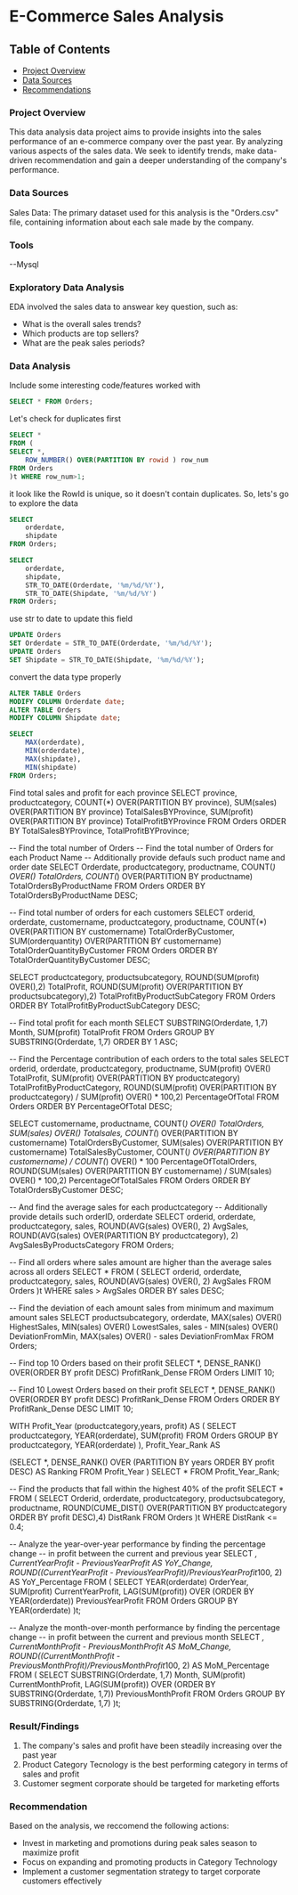 # E-Commerce Sales Analysis

## Table of Contents

- [Project Overview](Project-overview)
- [Data Sources](#data-sources)
- [Recommendations](Recommendations)

### Project Overview

This data analysis data project aims to provide insights into the sales performance of
an e-commerce company over the past year. By analyzing various aspects of the sales data.
We seek to identify trends, make data-driven recommendation and gain a deeper understanding of the company's performance.

### Data Sources

Sales Data: The primary dataset used for this analysis is the "Orders.csv" file, containing information about each sale made by the company.

### Tools

--Mysql

### Exploratory Data Analysis

EDA involved the sales data to answear key question, such as:

- What is the overall sales trends?
- Which products are top sellers?
- What are the peak sales periods?

### Data Analysis

Include some interesting code/features worked with

```sql
SELECT * FROM Orders;
```

Let's check for duplicates first
```sql
SELECT *
FROM (
SELECT *,
	ROW_NUMBER() OVER(PARTITION BY rowid ) row_num
FROM Orders
)t WHERE row_num>1;
```

it look like the RowId is unique, so it doesn't contain duplicates. So, lets's go to explore the data
```sql
SELECT
	orderdate,
	shipdate
FROM Orders;
 ```
```sql
SELECT
	orderdate,
	shipdate,
	STR_TO_DATE(Orderdate, '%m/%d/%Y'),
	STR_TO_DATE(Shipdate, '%m/%d/%Y')
FROM Orders; 
```
use str to date to update this field
```sql
UPDATE Orders
SET Orderdate = STR_TO_DATE(Orderdate, '%m/%d/%Y');
UPDATE Orders
SET Shipdate = STR_TO_DATE(Shipdate, '%m/%d/%Y'); 
```
convert the data type properly
```sql
ALTER TABLE Orders
MODIFY COLUMN Orderdate date;
ALTER TABLE Orders
MODIFY COLUMN Shipdate date;
```
```sql
SELECT 
	MAX(orderdate), 
	MIN(orderdate),
    MAX(shipdate), 
	MIN(shipdate)
FROM Orders; 
```
Find total sales and profit for each province
SELECT
	province,
	productcategory,
    COUNT(*) OVER(PARTITION BY province),
	SUM(sales) OVER(PARTITION BY province) TotalSalesBYProvince,
	SUM(profit) OVER(PARTITION BY province) TotalProfitBYProvince
FROM Orders
ORDER BY TotalSalesBYProvince, TotalProfitBYProvince; 

-- Find the total number of Orders
-- Find the total number of Orders for each Product Name
-- Additionally provide defauls such product name and order date
SELECT
	Orderdate,
	productcategory,
	productname,
	COUNT(*) OVER() TotalOrders,
	COUNT(*) OVER(PARTITION BY productname) TotalOrdersByProductName
FROM Orders
ORDER BY TotalOrdersByProductName DESC; 

-- Find total number of orders for each customers
SELECT
	orderid,
	orderdate,
	customername,
    productcategory,
	productname,
	COUNT(*) OVER(PARTITION BY customername) TotalOrderByCustomer,
	SUM(orderquantity) OVER(PARTITION BY customername) TotalOrderQuantityByCustomer
FROM Orders
ORDER BY TotalOrderQuantityByCustomer DESC;

SELECT
	productcategory,
    productsubcategory,
	ROUND(SUM(profit) OVER(),2) TotalProfit,
	ROUND(SUM(profit) OVER(PARTITION BY productsubcategory),2) TotalProfitByProductSubCategory
FROM Orders
ORDER BY TotalProfitByProductSubCategory DESC;

-- Find total profit for each month
SELECT
	SUBSTRING(Orderdate, 1,7) Month, 
	SUM(profit) TotalProfit
FROM Orders
GROUP BY SUBSTRING(Orderdate, 1,7)
ORDER BY 1 ASC;

-- Find the Percentage contribution of each orders to the total sales
SELECT
	orderid,
    orderdate,
	productcategory,
	productname,
    SUM(profit) OVER() TotalProfit,
	SUM(profit) OVER(PARTITION BY productcategory) TotalProfitByProductCategory,
	ROUND(SUM(profit) OVER(PARTITION BY productcategory) / SUM(profit) OVER() * 100,2) PercentageOfTotal
FROM Orders
ORDER BY PercentageOfTotal DESC;

SELECT
	customername,
	productname,
	COUNT(*) OVER() TotalOrders,
	SUM(sales) OVER() Totalsales,
	COUNT(*) OVER(PARTITION BY customername) TotalOrdersByCustomer,
	SUM(sales) OVER(PARTITION BY customername) TotalSalesByCustomer,
	COUNT(*) OVER(PARTITION BY customername) / COUNT(*) OVER() * 100 PercentageOfTotalOrders,
	ROUND(SUM(sales) OVER(PARTITION BY customername) / SUM(sales) OVER() * 100,2) PercentageOfTotalSales
FROM Orders
ORDER BY TotalOrdersByCustomer DESC;

-- And find the average sales for each productcategory
-- Additionally provide details such orderID, orderdate
SELECT
	orderid,
	orderdate,
    productcategory,
	sales,
	ROUND(AVG(sales) OVER(), 2) AvgSales,
	ROUND(AVG(sales) OVER(PARTITION BY productcategory), 2) AvgSalesByProductsCategory
FROM Orders;

-- Find all orders where sales amount are higher than the average sales across all orders
SELECT
*
FROM (
SELECT
	orderid,
	orderdate,
    productcategory,
    sales,
	ROUND(AVG(sales) OVER(), 2) AvgSales
FROM Orders
)t 
WHERE sales > AvgSales
ORDER BY sales DESC;

-- Find the deviation of each amount sales from minimum and maximum amount sales
SELECT
	productsubcategory,
	orderdate,
	MAX(sales) OVER() HighestSales,
	MIN(sales) OVER() LowestSales,
	sales - MIN(sales) OVER() DeviationFromMin,
	MAX(sales) OVER() - sales DeviationFromMax
FROM Orders;

-- Find top 10 Orders based on their profit 
SELECT
	*,
	DENSE_RANK() OVER(ORDER BY profit DESC) ProfitRank_Dense
FROM Orders
LIMIT 10;

-- Find 10 Lowest Orders based on their profit 
SELECT
	*,
	DENSE_RANK() OVER(ORDER BY profit DESC) ProfitRank_Dense
FROM Orders
ORDER BY ProfitRank_Dense DESC
LIMIT 10;

WITH Profit_Year (productcategory,years, profit) AS
(
SELECT 
	productcategory, 
	YEAR(orderdate), 
	SUM(profit)
FROM Orders
GROUP BY productcategory, YEAR(orderdate)
), Profit_Year_Rank AS

(SELECT *, 
	DENSE_RANK() OVER (PARTITION BY years ORDER BY profit DESC) AS Ranking
FROM Profit_Year
)
SELECT * FROM Profit_Year_Rank;

-- Find the products that fall within the highest 40% of the profit
SELECT
*
FROM (
SELECT
	Orderid,
	orderdate,
	productcategory,
    productsubcategory,
    productname,
	ROUND(CUME_DIST() OVER(PARTITION BY productcategory ORDER BY profit DESC),4) DistRank
FROM Orders
)t WHERE DistRank <= 0.4;

-- Analyze the year-over-year performance by finding the percentage change
-- in profit between the current and previous year
SELECT
*,
CurrentYearProfit - PreviousYearProfit AS YoY_Change,
ROUND((CurrentYearProfit - PreviousYearProfit)/PreviousYearProfit*100, 2) AS YoY_Percentage
FROM (
SELECT
	YEAR(orderdate) OrderYear,
	SUM(profit) CurrentYearProfit,
    LAG(SUM(profit)) OVER (ORDER BY YEAR(orderdate)) PreviousYearProfit
FROM Orders
GROUP BY
	YEAR(orderdate)
    )t;

-- Analyze the month-over-month performance by finding the percentage change
-- in profit between the current and previous month
SELECT
*,
CurrentMonthProfit - PreviousMonthProfit AS MoM_Change,
ROUND((CurrentMonthProfit - PreviousMonthProfit)/PreviousMonthProfit*100, 2) AS MoM_Percentage
FROM (
SELECT
	SUBSTRING(Orderdate, 1,7) Month, 
    SUM(profit) CurrentMonthProfit,
    LAG(SUM(profit)) OVER (ORDER BY SUBSTRING(Orderdate, 1,7)) PreviousMonthProfit
FROM Orders
GROUP BY SUBSTRING(Orderdate, 1,7)
)t;

### Result/Findings

1. The company's sales and profit have been steadily increasing over the past year
2.  Product Category Tecnology is the best performing category in terms of sales and profit
3.  Customer segment corporate should be targeted for marketing efforts

### Recommendation

Based on the analysis, we reccomend the following actions:
- Invest in marketing and promotions during peak sales season to maximize profit
- Focus on expanding and promoting products in Category Technology
- Implement a customer segmentation strategy to target corporate customers effectively








